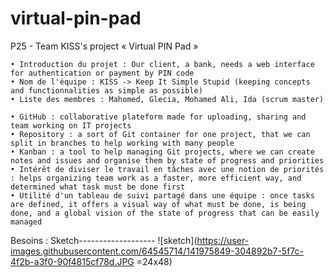 # virtual-pin-pad
P25 - Team KISS's project « Virtual PIN Pad »

    • Introduction du projet : Our client, a bank, needs a web interface for authentication or payment by PIN code
    • Nom de l'équipe : KISS -> Keep It Simple Stupid (keeping concepts and functionnalities as simple as possible)
    • Liste des membres : Mahomed, Glecia, Mohamed Ali, Ida (scrum master)
    
    • GitHub : collaborative plateform made for uploading, sharing and team working on IT projects
    • Repository : a sort of Git container for one project, that we can split in branches to help working with many people
    • Kanban : a tool to help managing Git projects, where we can create notes and issues and organise them by state of progress and priorities
    • Intérêt de diviser le travail en tâches avec une notion de priorités : helps organizing team work as a faster, more efficient way, and determined what task must be done first
    • Utilité d'un tableau de suivi partagé dans une équipe : once tasks are defined, it offers a visual way of what must be done, is being done, and a global vision of the state of progress that can be easily managed
    
    
Besoins : 
Sketch-------------------
![sketch](https://user-images.githubusercontent.com/64545714/141975849-304892b7-5f7c-4f2b-a3f0-90f4815cf78d.JPG  =24x48)
